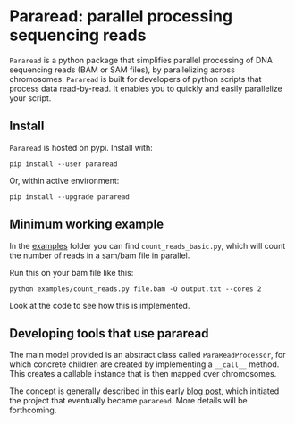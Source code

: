 # Pararead: parallel processing sequencing reads

`Pararead` is a python package that simplifies parallel processing of DNA sequencing reads (BAM or SAM files), by parallelizing across chromosomes. `Pararead` is built for developers of python scripts that process data read-by-read. It enables you to quickly and easily parallelize your script.

## Install

`Pararead` is hosted on pypi. Install with:

```console
pip install --user pararead
```

Or, within active environment:
```console
pip install --upgrade pararead
```

## Minimum working example

In the [examples](https://github.com/databio/pararead/tree/master/examples) folder you can find `count_reads_basic.py`, which will count the number of reads in a sam/bam file in parallel.

Run this on your bam file like this:

```
python examples/count_reads.py file.bam -O output.txt --cores 2
```

Look at the code to see how this is implemented.

## Developing tools that use pararead

The main model provided is an abstract class called `ParaReadProcessor`, for which concrete children are created by implementing a `__call__` method. This creates a callable instance that is then mapped over chromosomes.

The concept is generally described in this early [blog post](http://databio.org/posts/tabix_files.html), which initiated the project that eventually became `pararead`. More details will be forthcoming.
